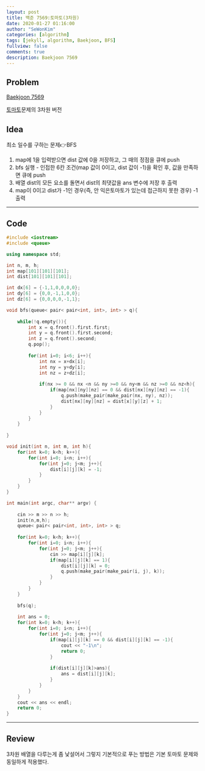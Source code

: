```yaml
---
layout: post
title: 백준 7569:토마토(3차원)
date: 2020-01-27 01:16:00
author: "SeWonKim"
categories: [algorithm]
tags: [jekyll, algorithm, Baekjoon, BFS]
fullview: false
comments: true
description: Baekjoon 7569
---
```


## Problem

[Baekjoon 7569](https://www.acmicpc.net/problem/7569)      

[토마토](https://sewonkimm.github.io/algorithm/2019/07/18/Q7576.html)문제의 3차원 버전


## Idea

최소 일수를 구하는 문제👉BFS

1. map에 1을 입력받으면 dist 값에 0을 저장하고, 그 때의 정점을 큐에 push
2. bfs 실행 - 인접한 6칸 조건(map 값이 0이고, dist 값이 -1)을 확인 후, 값을 만족하면 큐에 push
3. 배열 dist의 모든 요소를 돌면서 dist의 최댓값을 ans 변수에 저장 후 출력
4. map이 0이고 dist가 -1인 경우(즉, 안 익은토마토가 있는데 접근하지 못한 경우) -1 출력

---

## Code
```cpp
#include <iostream>
#include <queue>

using namespace std;

int n, m, h;
int map[101][101][101];
int dist[101][101][101];

int dx[6] = {-1,1,0,0,0,0};
int dy[6] = {0,0,-1,1,0,0};
int dz[6] = {0,0,0,0,-1,1};

void bfs(queue< pair< pair<int, int>, int> > q){
		
	while(!q.empty()){
		int x = q.front().first.first;
		int y = q.front().first.second;
		int z = q.front().second;
		q.pop();
		
		for(int i=0; i<6; i++){
			int nx = x+dx[i];
			int ny = y+dy[i];
			int nz = z+dz[i];
			
			if(nx >= 0 && nx <n && ny >=0 && ny<m && nz >=0 && nz<h){
				if(map[nx][ny][nz] == 0 && dist[nx][ny][nz] == -1){
					q.push(make_pair(make_pair(nx, ny), nz));
					dist[nx][ny][nz] = dist[x][y][z] + 1;
				}
			}
		}
	}
	
}

void init(int n, int m, int h){
	for(int k=0; k<h; k++){
		for(int i=0; i<n; i++){
			for(int j=0; j<m; j++){
				dist[i][j][k] = -1;
			}
		}
	}
}

int main(int argc, char** argv) {
	
	cin >> m >> n >> h;
	init(n,m,h);
	queue< pair< pair<int, int>, int> > q;
	
	for(int k=0; k<h; k++){
		for(int i=0; i<n; i++){
			for(int j=0; j<m; j++){
				cin >> map[i][j][k];
				if(map[i][j][k] == 1){
					dist[i][j][k] = 0;
					q.push(make_pair(make_pair(i, j), k));
				}
			}
		}
	}
	
	bfs(q);
	
	int ans = 0;	
	for(int k=0; k<h; k++){
		for(int i=0; i<n; i++){
			for(int j=0; j<m; j++){
				if(map[i][j][k] == 0 && dist[i][j][k] == -1){
					cout << "-1\n";
					return 0;
				}
				
				if(dist[i][j][k]>ans){
					ans = dist[i][j][k];
				}
			}
		}
	}
	cout << ans << endl;
	return 0;
}
```
---

## Review

3차원 배열을 다루는게 좀 낯설어서 그렇지 기본적으로 푸는 방법은 기본 토마토 문제와 동일하게 적용했다.